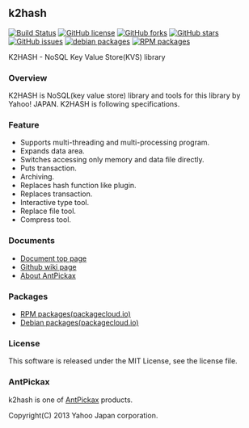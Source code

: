 k2hash
------
[![Build Status](https://travis-ci.org/yahoojapan/k2hash.svg?branch=master)](https://travis-ci.org/yahoojapan/k2hash)
[![GitHub license](https://img.shields.io/badge/license-MIT-blue.svg)](https://raw.githubusercontent.com/yahoojapan/k2hash/master/COPYING)
[![GitHub forks](https://img.shields.io/github/forks/yahoojapan/k2hash.svg)](https://github.com/yahoojapan/k2hash/network)
[![GitHub stars](https://img.shields.io/github/stars/yahoojapan/k2hash.svg)](https://github.com/yahoojapan/k2hash/stargazers)
[![GitHub issues](https://img.shields.io/github/issues/yahoojapan/k2hash.svg)](https://github.com/yahoojapan/k2hash/issues)
[![debian packages](https://img.shields.io/badge/deb-packagecloud.io-844fec.svg)](https://packagecloud.io/antpickax/stable)
[![RPM packages](https://img.shields.io/badge/rpm-packagecloud.io-844fec.svg)](https://packagecloud.io/antpickax/stable)

K2HASH - NoSQL Key Value Store(KVS) library

### Overview
K2HASH is NoSQL(key value store) library and tools for this library by
Yahoo! JAPAN. K2HASH is following specifications.

### Feature
  - Supports multi-threading and multi-processing program.
  - Expands data area.
  - Switches accessing only memory and data file directly.
  - Puts transaction.
  - Archiving.
  - Replaces hash function like plugin.
  - Replaces transaction.
  - Interactive type tool.
  - Replace file tool.
  - Compress tool.

### Documents
  - [Document top page](https://k2hash.antpick.ax/)
  - [Github wiki page](https://github.com/yahoojapan/k2hash/wiki)
  - [About AntPickax](https://antpick.ax/)

### Packages
  - [RPM packages(packagecloud.io)](https://packagecloud.io/antpickax/stable)
  - [Debian packages(packagecloud.io)](https://packagecloud.io/antpickax/stable)

### License
This software is released under the MIT License, see the license file.

### AntPickax
k2hash is one of [AntPickax](https://antpick.ax/) products.

Copyright(C) 2013 Yahoo Japan corporation.
